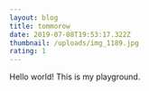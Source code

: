 ```yaml
---
layout: blog
title: tommorow
date: 2019-07-08T19:53:17.322Z
thumbnail: /uploads/img_1189.jpg
rating: 1
---
```

Hello world! This is my playground.
